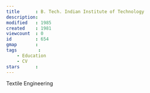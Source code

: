 ```yaml
---
title      : B. Tech. Indian Institute of Technology
description: 
modified   : 1985
created    : 1981
viewcount  : 0
id         : 654
gmap       : 
tags        :
    - Education
    - CV
stars      : 
---
```


Textile Engineering

